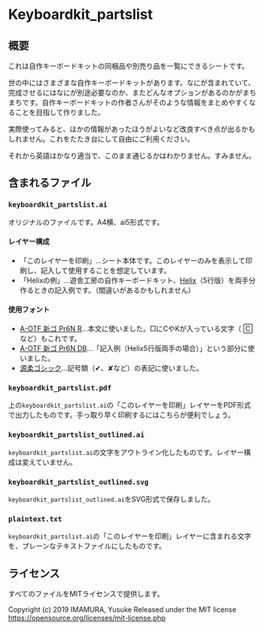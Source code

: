 # Keyboardkit_partslist

## 概要

これは自作キーボードキットの同梱品や別売り品を一覧にできるシートです。

世の中にはさまざまな自作キーボードキットがあります。なにが含まれていて、完成させるにはなにが別途必要なのか、またどんなオプションがあるのかがまちまちです。自作キーボードキットの作者さんがそのような情報をまとめやすくなることを目指して作りました。

実際使ってみると、ほかの情報があったほうがよいなど改良すべき点が出るかもしれません。これをたたき台にして自由にご利用ください。

それから英語はかなり適当で、このまま通じるかはわかりません。すみません。

## 含まれるファイル

### ``keyboardkit_partslist.ai``

オリジナルのファイルです。A4横、ai5形式です。

#### レイヤー構成

- 「このレイヤーを印刷」…シート本体です。このレイヤーのみを表示して印刷し、記入して使用することを想定しています。
- 「Helixの例」…遊舎工房の自作キーボードキット、[Helix](https://github.com/MakotoKurauchi/helix)（5行版）を両手分作るときの記入例です。（間違いがあるかもしれません）

#### 使用フォント

- [A-OTF 新ゴ Pr6N R](https://www.morisawa.co.jp/fonts/specimen/1479)…本文に使いました。□にCやKが入っている文字（ 🄲など）もこれです。
- [A-OTF 新ゴ Pr6N DB](https://www.morisawa.co.jp/fonts/specimen/1474)…「記入例（Helix5行版両手の場合）」という部分に使いました。
- [源柔ゴシック](http://jikasei.me/font/genjyuu/)…記号類（✔、✘など）の表記に使いました。

### ``keyboardkit_partslist.pdf``

上の``keyboardkit_partslist.ai``の「このレイヤーを印刷」レイヤーをPDF形式で出力したものです。手っ取り早く印刷するにはこちらが便利でしょう。

### ``keyboardkit_partslist_outlined.ai``

``keyboardkit_partslist.ai``の文字をアウトライン化したものです。レイヤー構成は変えていません。

### ``keyboardkit_partslist_outlined.svg``

``keyboardkit_partslist_outlined.ai``をSVG形式で保存しました。

### ``plaintext.txt``

``keyboardkit_partslist.ai``の「このレイヤーを印刷」レイヤーに含まれる文字を、プレーンなテキストファイルにしたものです。

## ライセンス

すべてのファイルをMITライセンスで提供します。

Copyright (c) 2019 IMAMURA, Yusuke
Released under the MIT license
https://opensource.org/licenses/mit-license.php
